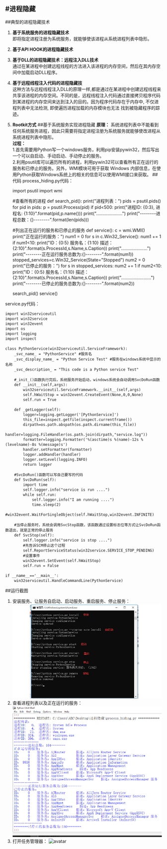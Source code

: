 #进程隐藏
---
##典型的进程隐藏技术
1. **基于系统服务的进程隐藏技术**</br>
即将指定进程注册为系统服务，就能够使该进程从系统进程列表中隐形。

2. **基于API HOOK的进程隐藏技术**
3. **基于DLL的进程隐藏技术：远程注入DLL技术**</br>
通过在某进程中创建远程线程的方法进入该进程的内存空间，然后在其内存空间中加载启动DLL程序。

4. **基于远程线程注入代码的进程隐藏技**</br>
这种方法与远程线程注入DLL的原理一样,都是通过在某进程中创建远程线程来共享该进程的内存空间。不同的是，远程线程注入代码通过直接拷贝程序代码到某进程的内存空间来达到注入的目的。因为程序代码存在于内存中, 不仅进程列表中无法检测, 即使遍历进程加载的内存模块也无法
找到被隐藏程序的踪迹。
5. **Rootkit方式**
##基于系统服务实现进程隐藏
**原理：** 系统进程列表中不能看到任何系统服务进程，因此只需要将指定进程注册为系统服务就能够使改进程从系统进程列表中隐形。</br>
**过程：** </br>
1.首先需要用Python写一个windows服务，利用pip安装pywin32，然后写出一个可以自启动、手动启动、手动停止的服务。</br>
2.利用psutil库可以遍历所有的进程，利用pywin32可以查看所有正在运行的服务和已停止的服务。另外，WMI模块可用于获取 Windows 内部信息，在使用Python获取Windows系统上的相关的信息可以使用WMI接口来获取。
##代码
process_hiding.py代码：

	import psutil
	import wmi
	
	#查看所有的进程
	def search_pid():
	    print("进程列表：")
	    pids = psutil.pids()
	    for pid in pids:
	        p = psutil.Process(pid)
	        if pid<500:
	            print("进程ID: {0:3},  进程名: {1:10}".format(pid,p.name()))
	    print("…………………")
	    print("--------进程总数：{}--------".format(len(pids)))
	
	#列出正在运行的服务和已停止的服务
	def service():
	    c = wmi.WMI()
	    print("正在运行的服务：")
	    num1 = 0
	    for s in c.Win32_Service():
	        num1 += 1
	        if num1<10:
	            print("ID：{0:5}    服务名：{1:10}    描述：{2:10}".format(s.ProcessId,s.Name,s.Caption))
	    print("…………………")
	    print("--------正在运行服务总数为:{}--------".format(num1))
	    stopped_services=c.Win32_Service(State="Stopped")
	    num2 = 0
	    print("已停止的服务：")
	    for s in stopped_services:
	        num2 += 1
	        if num2<10:
	            print("ID：{0:5}    服务名：{1:10}    描述：{2:10}".format(s.ProcessId,s.Name,s.Caption))
	    print("……………………")
	    print("--------已停止的服务总数为:{}--------".format(num2))
	
	search_pid()
	service()


service.py代码：

	import win32serviceutil
	import win32service
	import win32event
	import os
	import logging
	import inspect
	
	class PythonService(win32serviceutil.ServiceFramework):
	    _svc_name_ = "PythonService" #服务名
	    _svc_display_name_ = "Python Service Test" #服务在windows系统中显示的名称
	    _svc_description_ = "This code is a Python service Test"
	
	    #_init_()函数执行完后，系统服务开始启动，windows系统会自动调用SvcDoRun函数
	    def __init__(self,args):
	        win32serviceutil.ServiceFramework.__init__(self,args)
	        self.hWaitStop = win32event.CreateEvent(None,0,0,None)
	        self.run = True
	
	    def _getLogger(self):
	        logger=logging.getLogger('[PythonService]')
	        this_file=inspect.getfile(inspect.currentframe())
	        dirpath=os.path.abspath(os.path.dirname(this_file))
	        handler=logging.FileHandler(os.path.join(dirpath,"service.log"))
	        formatter=logging.Formatter('%(asctime)s %(name)-12s %(levelname)-8s %(message)s')
	        handler.setFormatter(formatter)
	        logger.addHandler(handler)
	        logger.setLevel(logging.INFO)
	        return logger
	
	    #SvcDoRun()函数可以写自己要写的代码
	    def SvcDoRun(self):
	        import time
	        self.logger.info("service is run ....")
	        while self.run:
	            self.logger.info("I am running ....")
	            time.sleep(2)
	        #win32event.WaitForSingleObject(self.hWaitStop,win32event.INFINITE)
	
	    #当停止服务时，系统会调用SvcStop函数，该函数通过设置标志位等方式让SvcDoRun函数退出，就是正常的停止服务
	    def SvcStop(self):
	        self.logger.info("service is stop ....")
	        #先告诉SCM停止这个过程
	        self.ReportServiceStatus(win32service.SERVICE_STOP_PENDING)
	        #设置事件
	        win32event.SetEvent(self.hWaitStop)
	        self.run = False
	
	if __name__=='__main__':
	    win32serviceutil.HandleCommandLine(PythonService)
##运行截图
1. 安装服务、让服务自启动、启动服务、重启服务、停止服务：
![avatar](/截图1.png)
2. 查看进程列表以及正在运行的服务：
![avatar](/截图2.png)
3. 打开任务管理器：
![avatar](/截图3.ng)
